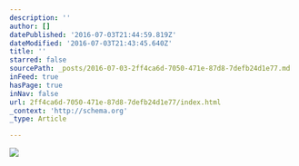 ```yaml
---
description: ''
author: []
datePublished: '2016-07-03T21:44:59.819Z'
dateModified: '2016-07-03T21:43:45.640Z'
title: ''
starred: false
sourcePath: _posts/2016-07-03-2ff4ca6d-7050-471e-87d8-7defb24d1e77.md
inFeed: true
hasPage: true
inNav: false
url: 2ff4ca6d-7050-471e-87d8-7defb24d1e77/index.html
_context: 'http://schema.org'
_type: Article

---
```

![](https://the-grid-user-content.s3-us-west-2.amazonaws.com/21b6e573-3be7-4f34-a180-cd1ea37e75fa.jpg)